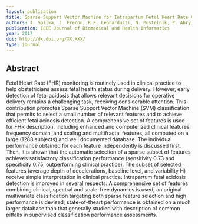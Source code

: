 ```yaml
---
layout: publication
title: Sparse Support Vector Machine for Intrapartum Fetal Heart Rate Classification,
authors: J. Spilka, J. Frecon, R.F. Leonarduzzi, N. Pustelnik, P. Abry, and M. Doret,
publication: IEEE Journal of Biomedical and Health Informatics
year: 2017
doi: http://dx.doi.org/XX.XXX/
type: journal
---
```



## Abstract

Fetal Heart Rate (FHR) monitoring is routinely used
in clinical practice to help obstetricians assess fetal health status during delivery. However, early detection of fetal acidosis that allows relevant decisions for operative delivery remains a challenging task, receiving considerable attention. This contribution promotes Sparse Support Vector Machine (SVM) classification that permits to select a small number of relevant features and to achieve efficient fetal acidosis detection. A comprehensive set of features is used for FHR description, including enhanced and computerized clinical features, frequency domain, and scaling and multifractal features, all computed on a large (1288 subjects) and well documented database. The individual performance obtained for each feature independently is discussed first. Then, it is shown that the automatic selection of a sparse subset of features achieves satisfactory classification performance (sensitivity 0.73 and specificity 0.75, outperforming clinical practice). The subset of selected features (average depth of decelerations, baseline level, and variability H) receive simple
interpretation in clinical practice. Intrapartum fetal acidosis detection is improved in several respects: A comprehensive set of features combining clinical, spectral and scale-free dynamics is used; an original multivariate classification targeting both sparse feature selection and high performance is devised; state-of-theart performance is obtained on a much larger database than that generally studied with description of common pitfalls in supervised classification performance assessments.
